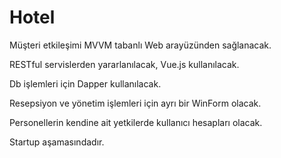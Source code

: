 # Hotel

Müşteri etkileşimi MVVM tabanlı Web arayüzünden sağlanacak.

RESTful servislerden yararlanılacak, Vue.js kullanılacak.

Db işlemleri için Dapper kullanılacak.

Resepsiyon ve yönetim işlemleri için ayrı bir WinForm olacak.

Personellerin kendine ait yetkilerde kullanıcı hesapları olacak.

Startup aşamasındadır.
